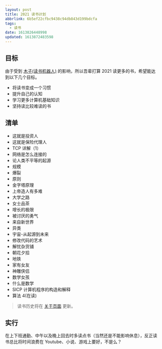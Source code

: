 ```yaml
---
layout: post
title: 2021 读书计划
abbrlink: 6b5ef22cfbc9438c94db843d199bdcfa
tags:
  - 读书
date: 1613826448998
updated: 1613872483598
---
```


## 目标

由于受到 [木子(读书机器人)](https://blog.k8s.li/2020-booklist.html) 的影响，所以吾辈打算 2021 读更多的书，希望能达到以下几个目标。

*   将读书变成一个习惯
*   提升自己的认知
*   学习更多计算机基础知识
*   坚持读比较难读的书

## 清单

*   这就是投资人
*   这就是保险代理人
*   TCP 详解（1）
*   网络是怎么连接的
*   论人类不平等的起源
*   规模
*   爆裂
*   原则
*   金字塔原理
*   上帝造人有多难
*   大学之路
*   女士品茶
*   增长的极限
*   被讨厌的勇气
*   来自新世界
*   异类
*   宇宙-从起源到未来
*   修改代码的艺术
*   解忧杂货铺
*   朝花夕拾
*   地铁
*   家有女友
*   神雕侠侣
*   数学女孩
*   什么是数学
*   SICP 计算机程序的构造和解释
*   算法 4(在读)

> 读书历史将在 [关于页面](https://blog.rxliuli.com/about/) 更新。

## 实行

在上下班通勤、中午以及晚上回去时多读点书（当然还是不能影响休息），反正读书总比将时间浪费在 Youtube、小说、游戏上要好，不是么？
